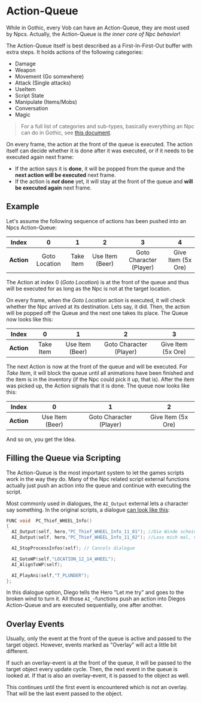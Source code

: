 # Action-Queue

While in Gothic, every Vob can have an Action-Queue, they are most used by Npcs.
Actually, the Action-Queue is _the inner core of Npc behavior_!

The Action-Queue itself is best described as a First-In-First-Out buffer with
extra steps. It holds actions of the following categories:

- Damage
- Weapon
- Movement (Go somewhere)
- Attack (Single attacks)
- UseItem
- Script State
- Manipulate (Items/Mobs)
- Conversation
- Magic

> For a full list of categories and sub-types, basically everything an Npc can
> do in Gothic, see [this document](EventMessages.md).

On every frame, the action at the front of the queue is executed. The action
itself can decide whether it is done after it was executed, or if it needs to be
executed again next frame:

- If the action says it is **done**, it will be popped from the queue and the
  **next action will be executed** next frame.
- If the action is **_not_ done** yet, it will stay at the front of the queue
  and **will be executed again** next frame.

## Example

Let's assume the following sequence of actions has been pushed into an Npcs Action-Queue:

| **Index**  |       0       |     1     |        2        |            3            |         4          |
| :--------: | :-----------: | :-------: | :-------------: | :---------------------: | :----------------: |
| **Action** | Goto Location | Take Item | Use Item (Beer) | Goto Character (Player) | Give Item (5x Ore) |

The Action at index 0 (_Goto Location_) is at the front of the queue and thus
will be executed for as long as the Npc is not at the target location.

On every frame, when the _Goto Location_ action is executed, it will check
whether the Npc arrived at its destination. Lets say, it did. Then, the action
will be popped off the Queue and the next one takes its place. The Queue now
looks like this:

| **Index**  |     0     |        1        |            2            |         3          |
| :--------: | :-------: | :-------------: | :---------------------: | :----------------: |
| **Action** | Take Item | Use Item (Beer) | Goto Character (Player) | Give Item (5x Ore) |

The next Action is now at the front of the queue and will be executed. For _Take
Item_, it will block the queue until all animations have been finished and the
item is in the inventory (if the Npc could pick it up, that is). After the item
was picked up, the Action signals that it is done. The queue now looks like
this:

| **Index**  |        0        |            1            |         2          |
| :--------: | :-------------: | :---------------------: | :----------------: |
| **Action** | Use Item (Beer) | Goto Character (Player) | Give Item (5x Ore) |

And so on, you get the Idea.

## Filling the Queue via Scripting

The Action-Queue is the most important system to let the games scripts work in
the way they do. Many of the Npc related script external functions actually just
push an action into the queue and continue with executing the script.

Most commonly used in dialogues, the `AI_Output` external lets a character say something. In the original scripts, a dialogue [can look like this](https://github.com/GothicII/GOTHIC-MOD-Development-Kit/blob/4071a70b3a8943e374ccbf886986e494b4be0858/gothic/_work/data/Scripts/content/Story/MISSIONS/DIA_Pc_Thief.d#L28):

```c
FUNC void  PC_Thief_WHEEL_Info()
{
  AI_Output(self, hero,"PC_Thief_WHEEL_Info_11_01"); //Die Winde scheint zu klemmen.
  AI_Output(self, hero,"PC_Thief_WHEEL_Info_11_02"); //Lass mich mal, vielleicht kann ich da was machen!

  AI_StopProcessInfos(self); // Cancels dialogue

  AI_GotoWP(self,"LOCATION_12_14_WHEEL");
  AI_AlignToWP(self);

  AI_PlayAni(self,"T_PLUNDER");
};
```

In this dialogue option, Diego tells the Hero "Let me try" and goes to the
broken wind to turn it. All those `AI_`-functions push an action into Diegos
Action-Queue and are executed sequentially, one after another.

## Overlay Events

Usually, only the event at the front of the queue is active and passed to
the target object. However, events marked as "Overlay" will act a little
bit different.

If such an overlay-event is at the front of the queue, it will be passed
to the target object every update cycle. Then, the next event in the queue
is looked at. If that is also an overlay-event, it is passed to the object as
well.

This continues until the first event is encountered which is not an
overlay. That will be the last event passed to the object.
